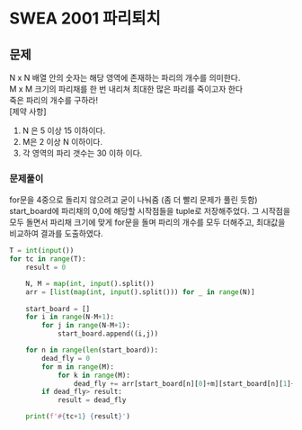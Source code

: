 # SWEA 2001 파리퇴치
## 문제
N x N 배열 안의 숫자는 해당 영역에 존재하는 파리의 개수를 의미한다.  
M x M 크기의 파리채를 한 번 내리쳐 최대한 많은 파리를 죽이고자 한다  
죽은 파리의 개수를 구하라!  
[제약 사항]
1. N 은 5 이상 15 이하이다.
2. M은 2 이상 N 이하이다.
3. 각 영역의 파리 갯수는 30 이하 이다.
### 문제풀이
for문을 4중으로 돌리지 않으려고 굳이 나눠줌 (좀 더 빨리 문제가 풀린 듯함)  
start_board에 파리채의 0,0에 해당할 시작점들을 tuple로 저장해주었다. 
그 시작점을 모두 돌면서 파리채 크기에 맞게 for문을 돌며 파리의 개수를 모두 더해주고, 최대값을 비교하여 결과를 도출하였다.  
```python
T = int(input())
for tc in range(T):
    result = 0

    N, M = map(int, input().split())
    arr = [list(map(int, input().split())) for _ in range(N)]
     
    start_board = []    
    for i in range(N-M+1):
        for j in range(N-M+1):
            start_board.append((i,j))

    for n in range(len(start_board)):  
        dead_fly = 0 
        for m in range(M):
            for k in range(M):
                dead_fly += arr[start_board[n][0]+m][start_board[n][1]+k]
        if dead_fly> result:
            result = dead_fly

    print(f'#{tc+1} {result}')
```